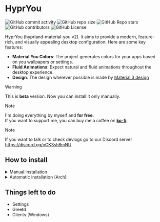 # HyprYou

![GitHub commit activity](https://img.shields.io/github/commit-activity/m/koeqaife/hyprland-material-you?style=for-the-badge&labelColor=%23424242&color=%23B2FF59)
![GitHub repo size](https://img.shields.io/github/repo-size/koeqaife/hyprland-material-you?style=for-the-badge&labelColor=%23424242&color=%2384FFFF)
![GitHub Repo stars](https://img.shields.io/github/stars/koeqaife/hyprland-material-you?style=for-the-badge&labelColor=%23424242&color=%23B9F6CA)
![GitHub contributors](https://img.shields.io/github/contributors/koeqaife/hyprland-material-you?style=for-the-badge&labelColor=%23424242&color=%23FFAB40)
![GitHub License](https://img.shields.io/github/license/koeqaife/hyprland-material-you?style=for-the-badge&labelColor=%23424242&color=%23FF9E80)

HyprYou (hyprland-material-you v2). It aims to provide a modern, feature-rich, and visually appealing desktop configuration. Here are some key features:

- **Material You Colors**: The project generates colors for your apps based on you wallpapers or settings.
- **Fluid Animations**: Expect natural and fluid animations throughout the desktop experience.
- **Design**: The design wherever possible is made by [Material 3 design](https://m3.material.io/)

> [!WARNING]
> This is **beta** version. Now you can install it only manually.

> [!NOTE]
> I'm doing everything by myself and **for free**.  
> If you want to support me, you can buy me a coffee on [**ko-fi**](https://ko-fi.com/koeqaife).

> [!NOTE]
> If you want to talk or to check devlogs go to our Discord server  
> <https://discord.gg/nCK3sh8mNU>

## How to install

<details>
    <summary>Manual installation</summary>

- Clone repository: `git clone --depth=1 https://github.com/koeqaife/hyprland-material-you.git`
- Install all dependencies from depends.txt
- Then you will have to copy `hypryou` to `/opt/hypryou`
- Then build `hypryouctl` in `cli` by using `build.sh`
- Copy `hypryouctl` to `/usr/bin`
- In `~/.config/hypr/hyprland.conf` write `source = /opt/hypryou/assets/configs/hyprland/main.conf`

</details>
<details>
    <summary>Automatic installation (Arch)</summary>

> Not available for now. Wait until v2 releases.  
> Will be as PKGBUILD for Arch Linux.  
> Maybe it will be in AUR.
</details>

## Things left to do

- Settings
- Greetd
- Clients (Windows)
